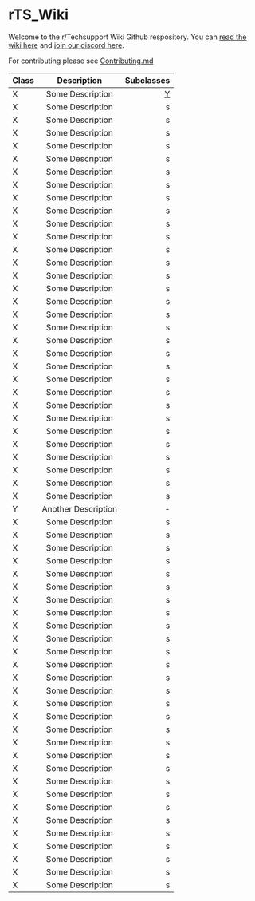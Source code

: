 # rTS_Wiki
Welcome to the r/Techsupport Wiki Github respository. You can [read the wiki here](https://rtech.support) and [join our discord here](https://rtech.support/discord).

For contributing please see [Contributing.md](CONTRIBUTING.md)


| Class                 | Description         | Subclasses |
|:--------------------- |:-------------------:| ----------:|
| X                     | Some Description    | [Y](#Y)    |
| X                     | Some Description    | s    |
| X                     | Some Description    | s    |
| X                     | Some Description    | s    |
| X                     | Some Description    | s    |
| X                     | Some Description    | s    |
| X                     | Some Description    | s    |
| X                     | Some Description    | s    |
| X                     | Some Description    | s    |
| X                     | Some Description    | s    |
| X                     | Some Description    | s    |
| X                     | Some Description    | s    |
| X                     | Some Description    | s    |
| X                     | Some Description    | s    |
| X                     | Some Description    | s    |
| X                     | Some Description    | s    |
| X                     | Some Description    | s    |
| X                     | Some Description    | s    |
| X                     | Some Description    | s    |
| X                     | Some Description    | s    |
| X                     | Some Description    | s    |
| X                     | Some Description    | s    |
| X                     | Some Description    | s    |
| X                     | Some Description    | s    |
| X                     | Some Description    | s    |
| X                     | Some Description    | s    |
| X                     | Some Description    | s    |
| X                     | Some Description    | s    |
| X                     | Some Description    | s    |
| X                     | Some Description    | s    |
| X                     | Some Description    | s    |
| X                     | Some Description    | s    |
| <span id="Y">Y</span> | Another Description | -          |
| X                     | Some Description    | s    |
| X                     | Some Description    | s    |
| X                     | Some Description    | s    |
| X                     | Some Description    | s    |
| X                     | Some Description    | s    |
| X                     | Some Description    | s    |
| X                     | Some Description    | s    |
| X                     | Some Description    | s    |
| X                     | Some Description    | s    |
| X                     | Some Description    | s    |
| X                     | Some Description    | s    |
| X                     | Some Description    | s    |
| X                     | Some Description    | s    |
| X                     | Some Description    | s    |
| X                     | Some Description    | s    |
| X                     | Some Description    | s    |
| X                     | Some Description    | s    |
| X                     | Some Description    | s    |
| X                     | Some Description    | s    |
| X                     | Some Description    | s    |
| X                     | Some Description    | s    |
| X                     | Some Description    | s    |
| X                     | Some Description    | s    |
| X                     | Some Description    | s    |
| X                     | Some Description    | s    |
| X                     | Some Description    | s    |
| X                     | Some Description    | s    |
| X                     | Some Description    | s    |
| X                     | Some Description    | s    |
